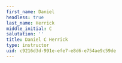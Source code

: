 ```yaml
---
first_name: Daniel
headless: true
last_name: Herrick
middle_initial: C
salutation: ''
title: Daniel C Herrick
type: instructor
uid: c9216d3d-991e-efe7-e8d6-e754ae9c59de
---
```


